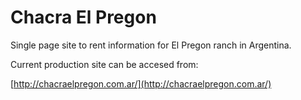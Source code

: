 # Chacra El Pregon
Single page site to rent information for El Pregon ranch in Argentina.

Current production site can be accesed from:

[http://chacraelpregon.com.ar/](http://chacraelpregon.com.ar/)
